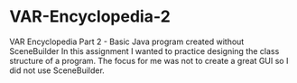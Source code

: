 # VAR-Encyclopedia-2
VAR Encyclopedia Part 2 - Basic Java program created without SceneBuilder
In this assignment I wanted to practice designing the class structure of a program. The focus for me was not to create a great GUI so I did not use SceneBuilder.

